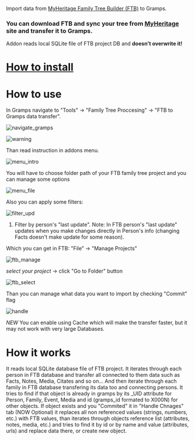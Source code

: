 Import data from [MyHeritage Family Tree Builder (FTB)](https://www.myheritage.com/family-tree-builder) to Gramps.
### You can download FTB and sync your tree from [MyHeritage](https://www.myheritage.com) site and transfer it to Gramps.

Addon reads local SQLite file of FTB project DB and **doesn't overwrite it!**

# [How to install](https://gramps-project.org/wiki/index.php/5.2_Addons#Manually_installed_Addons)

# How to use

In Gramps navigate to
"Tools" -> "Family Tree Proccesing" -> "FTB to Gramps data transfer".

![navigate_gramps](https://github.com/user-attachments/assets/19c1a56c-2604-43d3-8312-aba574b7f3b5)

![warning](https://github.com/user-attachments/assets/e58936bf-600e-4bf0-8f7d-2b7043626e36)

Than read instruction in addons menu.

![menu_intro](https://github.com/user-attachments/assets/856a8e04-c964-4b88-b318-e6d03c0fd14e)

You will have to choose folder path of your FTB family tree project and you can manage some options

![menu_file](https://github.com/user-attachments/assets/465118f1-1c5b-4d34-81fb-2def7b54d9c9)

Also you can apply some filters:

![filter_upd](https://github.com/user-attachments/assets/612108d6-dc8b-4353-aa48-f2f3e4897ae2)

1. Filter by person's "last update". Note: In FTB person's "last update" updates when you make changes directly in Person's info (changing Facts doesn't make update for some reason).

Which you can get in FTB:
"File" -> "Manage Projects"

![ftb_manage](https://github.com/user-attachments/assets/97b030ac-9b92-4efa-99b6-2a7d1bdb55ce)

_select your project_ -> click "Go to Folder" button 

![ftb_select](https://github.com/user-attachments/assets/2a494412-edce-4c2f-b4ae-e9ab4830ce84)

Than you can manage what data you want to import by checking "Commit" flag

![handle](https://github.com/user-attachments/assets/67d00082-fdb5-469f-b329-97f484b720e8)

*NEW* You can enable using Cache which will make the transfer faster, but it may not work with very large Databases.

# How it works
It reads local SQLite database file of FTB project.
It iterates through each person in FTB database and transfer all connected to them data
such as Facts, Notes, Media, Citates and so on...
And then iterate through each family in FTB database transfering its data too and connecting persons.
It tries to find if that object is already in gramps by its _UID attribute for Person, Family, Event, Media and id (gramps_id formated to X000N) for other objects.
If object exists and you "Commited" it in "Handle Chnages" tab (NOW Optional) it replaces all non referenced values (strings, numbers, etc.) with FTB values, than iterates through objects reference list (attributes, notes, media, etc.) and tries to find it by id or by name and value (attributes, urls) and replace data there, or create new object.
